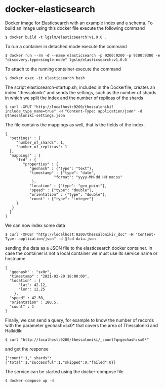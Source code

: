 docker-elasticsearch
====================
Docker image for Elasticsearch with an example index and a schema. To build an image using this docker file execute the following command

    $ docker build -t lgslm/elasticsearch:v1.0.0 .

To run a container in detached mode execute the command
 
    $ docker run --rm -d --name elasticsearch -p 9200:9200 -p 9300:9300 -e "discovery.type=single-node" lgslm/elasticsearch:v1.0.0 

To attach to the running container execute the command

    $ docker exec -it elasticsearch bash

The script elasticsearch-startup.sh, included in the Dockerfile, creates an index "thessaloniki" and sends the settings, such as the number 
of shards in which we split the index and the number of replicas of the shards

    $ curl -XPUT "http://localhost:9200/thessaloniki?include_type_name=true" -H "Content-Type: application/json" -d @thessaloniki-settings.json

The file contains the mappings as well, that is the fields of the index.
 
```
{
  "settings" : {
     "number_of_shards": 1,
     "number_of_replicas": 1
  },
  "mappings" : {
     "fcd" : {
        "properties" : {
           "geohash" : {"type": "text"},
           "timestamp" : {"type": "date",
                      "format": "yyyy-MM-dd HH:mm:ss"
            },
           "location" : {"type": "geo_point"},
           "speed" : {"type": "double"},
           "orientation" : {"type": "double"},
           "count" : {"type": "integer"}
     }
   }
  }
}

```
We can now index some data  

    $ curl -XPOST "http://localhost:9200/thessaloniki/_doc" -H "Content-Type: application/json" -d @fcd-data.json

sending the data as a JSON file to the elasticsearch docker container. In case the container is not a local container we must 
use its service name or hostname. 

``` 
{
  "geohash" : "sx0r",
  "timestamp" : "2021-02-20 18:00:00",
  "location" : {
      "lat": 42.12,
      "lon": 12.25
    },
  "speed" : 42.50,
  "orientation" : 180.5,
  "count" : 1
}

```
Finally, we can send a query, for example to know the number of records with the parameter geohash=sx0* that covers the area 
of Thessaloniki and Halkidiki

    $ curl "http://localhost:9200/thessaloniki/_count?q=geohash:sx0*"

and get the response

```
{"count":1,"_shards":{"total":1,"successful":1,"skipped":0,"failed":0}}
```
The service can be started using the docker-compose file

    $ docker-compose up -d
